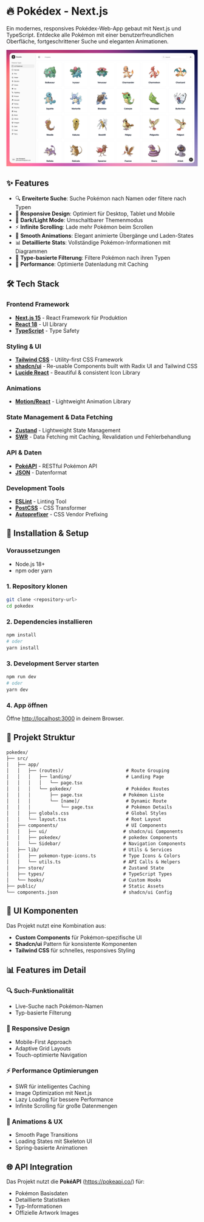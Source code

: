 # 🔥 Pokédex - Next.js

Ein modernes, responsives Pokédex-Web-App gebaut mit Next.js und TypeScript. Entdecke alle Pokémon mit einer benutzerfreundlichen Oberfläche, fortgeschrittener Suche und eleganten Animationen.

![Pokédex Preview](public/img/screenshot.png)

## ✨ Features

- 🔍 **Erweiterte Suche**: Suche Pokémon nach Namen oder filtere nach Typen
- 📱 **Responsive Design**: Optimiert für Desktop, Tablet und Mobile
- 🌙 **Dark/Light Mode**: Umschaltbarer Themenmodus
- ⚡ **Infinite Scrolling**: Lade mehr Pokémon beim Scrollen
- 🎨 **Smooth Animations**: Elegant animierte Übergänge und Laden-States
- 📊 **Detaillierte Stats**: Vollständige Pokémon-Informationen mit Diagrammen
- 🎯 **Type-basierte Filterung**: Filtere Pokémon nach ihren Typen
- 🚀 **Performance**: Optimierte Datenladung mit Caching

## 🛠️ Tech Stack

### **Frontend Framework**

- **[Next.js 15](https://nextjs.org/)** - React Framework für Produktion
- **[React 18](https://reactjs.org/)** - UI Library
- **[TypeScript](https://www.typescriptlang.org/)** - Type Safety

### **Styling & UI**

- **[Tailwind CSS](https://tailwindcss.com/)** - Utility-first CSS Framework
- **[shadcn/ui](https://ui.shadcn.com/)** - Re-usable Components built with Radix UI and Tailwind CSS
- **[Lucide React](https://lucide.dev/)** - Beautiful & consistent Icon Library

### **Animations**

- **[Motion/React](https://motion.dev/)** - Lightweight Animation Library

### **State Management & Data Fetching**

- **[Zustand](https://github.com/pmndrs/zustand)** - Lightweight State Management
- **[SWR](https://swr.vercel.app/)** - Data Fetching mit Caching, Revalidation und Fehlerbehandlung

### **API & Daten**

- **[PokéAPI](https://pokeapi.co/)** - RESTful Pokémon API
- **[JSON](https://www.json.org/)** - Datenformat

### **Development Tools**

- **[ESLint](https://eslint.org/)** - Linting Tool
- **[PostCSS](https://postcss.org/)** - CSS Transformer
- **[Autoprefixer](https://github.com/postcss/autoprefixer)** - CSS Vendor Prefixing

## 🚀 Installation & Setup

### Voraussetzungen

- Node.js 18+
- npm oder yarn

### 1. Repository klonen

```bash
git clone <repository-url>
cd pokedex
```

### 2. Dependencies installieren

```bash
npm install
# oder
yarn install
```

### 3. Development Server starten

```bash
npm run dev
# oder
yarn dev
```

### 4. App öffnen

Öffne [http://localhost:3000](http://localhost:3000) in deinem Browser.

## 📁 Projekt Struktur

```
pokedex/
├── src/
│   ├── app/
│   │   ├── (routes)/                       # Route Grouping
│   │   │   ├── landing/                    # Landing Page
│   │   │   │   └── page.tsx
│   │   │   └── pokedex/                    # Pokédex Routes
│   │   │       ├── page.tsx               # Pokémon Liste
│   │   │       └── [name]/                 # Dynamic Route
│   │   │           └── page.tsx            # Pokémon Details
│   │   ├── globals.css                     # Global Styles
│   │   └── layout.tsx                      # Root Layout
│   ├── components/                         # UI Components
│   │   ├── ui/                            # shadcn/ui Components
│   │   ├── pokedex/                       # pokedex Components
│   │   └── Sidebar/                       # Navigation Components
│   ├── lib/                               # Utils & Services
│   │   ├── pokemon-type-icons.ts          # Type Icons & Colors
│   │   └── utils.ts                       # API Calls & Helpers
│   ├── store/                             # Zustand State
│   ├── types/                             # TypeScript Types
│   └── hooks/                             # Custom Hooks
├── public/                                # Static Assets
└── components.json                        # shadcn/ui Config
```

## 🎨 UI Komponenten

Das Projekt nutzt eine Kombination aus:

- **Custom Components** für Pokémon-spezifische UI
- **Shadcn/ui** Pattern für konsistente Komponenten
- **Tailwind CSS** für schnelles, responsives Styling

## 📊 Features im Detail

### 🔍 Such-Funktionalität

- Live-Suche nach Pokémon-Namen
- Typ-basierte Filterung

### 📱 Responsive Design

- Mobile-First Approach
- Adaptive Grid Layouts
- Touch-optimierte Navigation

### ⚡ Performance Optimierungen

- SWR für intelligentes Caching
- Image Optimization mit Next.js
- Lazy Loading für bessere Performance
- Infinite Scrolling für große Datenmengen

### 🎨 Animations & UX

- Smooth Page Transitions
- Loading States mit Skeleton UI
- Spring-basierte Animationen

## 🌐 API Integration

Das Projekt nutzt die **PokéAPI** (https://pokeapi.co/) für:

- Pokémon Basisdaten
- Detaillierte Statistiken
- Typ-Informationen
- Offizielle Artwork Images
